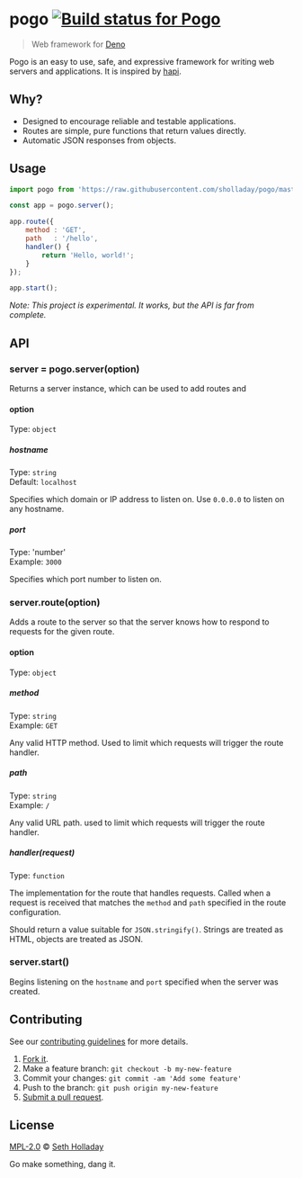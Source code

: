 # pogo [![Build status for Pogo](https://travis-ci.com/sholladay/pogo.svg?branch=master "Build Status")](https://travis-ci.com/sholladay/pogo "Builds")

> Web framework for [Deno](https://github.com/denoland/deno)

Pogo is an easy to use, safe, and expressive framework for writing web servers and applications. It is inspired by [hapi](https://github.com/hapijs/hapi).

## Why?

 - Designed to encourage reliable and testable applications.
 - Routes are simple, pure functions that return values directly.
 - Automatic JSON responses from objects.

## Usage

```js
import pogo from 'https://raw.githubusercontent.com/sholladay/pogo/master/main.js';

const app = pogo.server();

app.route({
    method : 'GET',
    path   : '/hello',
    handler() {
        return 'Hello, world!';
    }
});

app.start();
```

*Note: This project is experimental. It works, but the API is far from complete.*

## API

### server = pogo.server(option)

Returns a server instance, which can be used to add routes and

#### option

Type: `object`

##### hostname

Type: `string`<br>
Default: `localhost`

Specifies which domain or IP address to listen on. Use `0.0.0.0` to listen on any hostname.

##### port

Type: 'number'<br>
Example: `3000`

Specifies which port number to listen on.

### server.route(option)

Adds a route to the server so that the server knows how to respond to requests for the given route.

#### option

Type: `object`

##### method

Type: `string`<br>
Example: `GET`

Any valid HTTP method. Used to limit which requests will trigger the route handler.

##### path

Type: `string`<br>
Example: `/`

Any valid URL path. used to limit which requests will trigger the route handler.

##### handler(request)

Type: `function`

The implementation for the route that handles requests. Called when a request is received that matches the `method` and `path` specified in the route configuration.

Should return a value suitable for `JSON.stringify()`. Strings are treated as HTML, objects are treated as JSON.

### server.start()

Begins listening on the `hostname` and `port` specified when the server was created.

## Contributing

See our [contributing guidelines](https://github.com/sholladay/pogo/blob/master/CONTRIBUTING.md "Guidelines for participating in this project") for more details.

1. [Fork it](https://github.com/sholladay/pogo/fork).
2. Make a feature branch: `git checkout -b my-new-feature`
3. Commit your changes: `git commit -am 'Add some feature'`
4. Push to the branch: `git push origin my-new-feature`
5. [Submit a pull request](https://github.com/sholladay/pogo/compare "Submit code to this project for review").

## License

[MPL-2.0](https://github.com/sholladay/pogo/blob/master/LICENSE "License for pogo") © [Seth Holladay](https://seth-holladay.com "Author of pogo")

Go make something, dang it.
